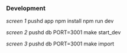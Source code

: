 ### Development

*screen 1*
pushd app
npm install
npm run dev

*screen 2*
pushd db
PORT=3001 make start\_dev

*screen 3*
pushd db
PORT=3001 make import
